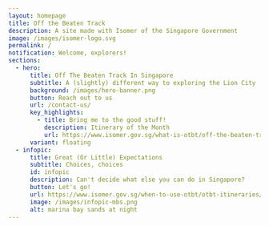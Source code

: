 ```yaml
---
layout: homepage
title: Off the Beaten Track
description: A site made with Isomer of the Singapore Government
image: /images/isomer-logo.svg
permalink: /
notification: Welcome, explorers!
sections:
  - hero:
      title: Off The Beaten Track In Singapore
      subtitle: A (slightly) different way to exploring the Lion City
      background: /images/hero-banner.png
      button: Reach out to us
      url: /contact-us/
      key_highlights:
        - title: Bring me to the good stuff!
          description: Itinerary of the Month
          url: https://www.isomer.gov.sg/what-is-otbt/off-the-beaten-track-itineraries/
      variant: floating
  - infopic:
      title: Great (Or Little) Expectations
      subtitle: Choices, choices
      id: infopic
      description: Can't decide what else you can do in Singapore?
      button: Let's go!
      url: https://www.isomer.gov.sg/when-to-use-otbt/otbt-itineraries/
      image: /images/infopic-mbs.png
      alt: marina bay sands at night
---
```

